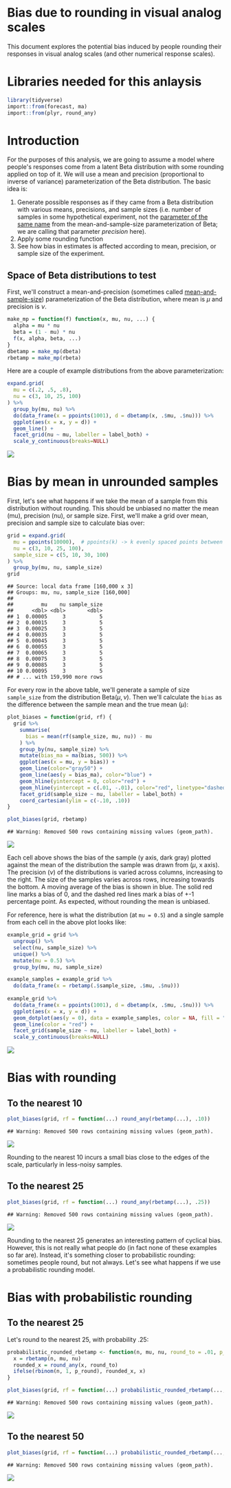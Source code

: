 Bias due to rounding in visual analog scales
================

This document explores the potential bias induced by people rounding their responses in visual analog scales (and other numerical response scales).

Libraries needed for this anlaysis
==================================

``` r
library(tidyverse)
import::from(forecast, ma)
import::from(plyr, round_any)
```

Introduction
============

For the purposes of this analysis, we are going to assume a model where people's responses come from a latent Beta distribution with some rounding applied on top of it. We will use a mean and precision (proportional to inverse of variance) parameterization of the Beta distribution. The basic idea is:

1.  Generate possible responses as if they came from a Beta distribution with various means, precisions, and sample sizes (i.e. number of samples in some hypothetical experiment, not the [parameter of the same name](https://en.wikipedia.org/wiki/Beta_distribution#Mean_and_sample_size) from the mean-and-sample-size parameterization of Beta; we are calling that parameter *precision* here).
2.  Apply some rounding function
3.  See how bias in estimates is affected according to mean, precision, or sample size of the experiment.

Space of Beta distributions to test
-----------------------------------

First, we'll construct a mean-and-precision (sometimes called [mean-and-sample-size](https://en.wikipedia.org/wiki/Beta_distribution#Mean_and_sample_size)) parameterization of the Beta distribution, where mean is *μ* and precision is *ν*.

``` r
make_mp = function(f) function(x, mu, nu, ...) {
  alpha = mu * nu
  beta = (1 - mu) * nu
  f(x, alpha, beta, ...)
}
dbetamp = make_mp(dbeta)
rbetamp = make_mp(rbeta)
```

Here are a couple of example distributions from the above parameterization:

``` r
expand.grid(
  mu = c(.2, .5, .8),
  nu = c(3, 10, 25, 100)
) %>%
  group_by(mu, nu) %>%
  do(data_frame(x = ppoints(1001), d = dbetamp(x, .$mu, .$nu))) %>%
  ggplot(aes(x = x, y = d)) +
  geom_line() + 
  facet_grid(nu ~ mu, labeller = label_both) +
  scale_y_continuous(breaks=NULL)
```

![](README_files/figure-markdown_github/unnamed-chunk-2-1.png)

Bias by mean in unrounded samples
=================================

First, let's see what happens if we take the mean of a sample from this distribution without rounding. This should be unbiased no matter the mean (mu), precision (nu), or sample size. First, we'll make a grid over mean, precision and sample size to calculate bias over:

``` r
grid = expand.grid(
  mu = ppoints(10000),  # ppoints(k) -> k evenly spaced points between 0 and 1, excluding 0 and 1
  nu = c(3, 10, 25, 100),
  sample_size = c(5, 10, 30, 100)
) %>%
  group_by(mu, nu, sample_size)
grid
```

    ## Source: local data frame [160,000 x 3]
    ## Groups: mu, nu, sample_size [160,000]
    ## 
    ##         mu    nu sample_size
    ##      <dbl> <dbl>       <dbl>
    ## 1  0.00005     3           5
    ## 2  0.00015     3           5
    ## 3  0.00025     3           5
    ## 4  0.00035     3           5
    ## 5  0.00045     3           5
    ## 6  0.00055     3           5
    ## 7  0.00065     3           5
    ## 8  0.00075     3           5
    ## 9  0.00085     3           5
    ## 10 0.00095     3           5
    ## # ... with 159,990 more rows

For every row in the above table, we'll generate a sample of size `sample_size` from the distribution Beta(*μ*, *ν*). Then we'll calculate the `bias` as the difference between the sample mean and the true mean (*μ*):

``` r
plot_biases = function(grid, rf) {
  grid %>%
    summarise(
      bias = mean(rf(sample_size, mu, nu)) - mu
    ) %>%
    group_by(nu, sample_size) %>%
    mutate(bias_ma = ma(bias, 500)) %>%
    ggplot(aes(x = mu, y = bias)) +
    geom_line(color="gray50") +
    geom_line(aes(y = bias_ma), color="blue") +
    geom_hline(yintercept = 0, color="red") +
    geom_hline(yintercept = c(.01, -.01), color="red", linetype="dashed") +
    facet_grid(sample_size ~ nu, labeller = label_both) +
    coord_cartesian(ylim = c(-.10, .10))
}

plot_biases(grid, rbetamp)
```

    ## Warning: Removed 500 rows containing missing values (geom_path).

![](README_files/figure-markdown_github/unnamed-chunk-4-1.png)

Each cell above shows the bias of the sample (y axis, dark gray) plotted against the mean of the distribution the sample was drawn from (*μ*, x axis). The precision (*ν*) of the distributions is varied across columns, increasing to the right. The size of the samples varies across rows, increasing towards the bottom. A moving average of the bias is shown in blue. The solid red line marks a bias of 0, and the dashed red lines mark a bias of +-1 percentage point. As expected, without rounding the mean is unbiased.

For reference, here is what the distribution (at `mu = 0.5`) and a single sample from each cell in the above plot looks like:

``` r
example_grid = grid %>%
  ungroup() %>%
  select(nu, sample_size) %>%
  unique() %>%
  mutate(mu = 0.5) %>%
  group_by(mu, nu, sample_size)

example_samples = example_grid %>%
  do(data_frame(x = rbetamp(.$sample_size, .$mu, .$nu)))
  
example_grid %>%
  do(data_frame(x = ppoints(1001), d = dbetamp(x, .$mu, .$nu))) %>%
  ggplot(aes(x = x, y = d)) +
  geom_dotplot(aes(y = 0), data = example_samples, color = NA, fill = "gray50", binwidth=.025) +
  geom_line(color = "red") + 
  facet_grid(sample_size ~ nu, labeller = label_both) +
  scale_y_continuous(breaks=NULL)
```

![](README_files/figure-markdown_github/unnamed-chunk-5-1.png)

Bias with rounding
==================

To the nearest 10
-----------------

``` r
plot_biases(grid, rf = function(...) round_any(rbetamp(...), .10))
```

    ## Warning: Removed 500 rows containing missing values (geom_path).

![](README_files/figure-markdown_github/unnamed-chunk-6-1.png)

Rounding to the nearest 10 incurs a small bias close to the edges of the scale, particularly in less-noisy samples.

To the nearest 25
-----------------

``` r
plot_biases(grid, rf = function(...) round_any(rbetamp(...), .25))
```

    ## Warning: Removed 500 rows containing missing values (geom_path).

![](README_files/figure-markdown_github/unnamed-chunk-7-1.png)

Rounding to the nearest 25 generates an interesting pattern of cyclical bias. However, this is not really what people do (in fact none of these examples so far are). Instead, it's something closer to probabilistic rounding: sometimes people round, but not always. Let's see what happens if we use a probabilistic rounding model.

Bias with probabilistic rounding
================================

To the nearest 25
-----------------

Let's round to the nearest 25, with probability .25:

``` r
probabilistic_rounded_rbetamp <- function(n, mu, nu, round_to = .01, p_round = 0.5) {
  x = rbetamp(n, mu, nu)
  rounded_x = round_any(x, round_to)
  ifelse(rbinom(n, 1, p_round), rounded_x, x)
}

plot_biases(grid, rf = function(...) probabilistic_rounded_rbetamp(..., round_to = .25, p_round = .25))
```

    ## Warning: Removed 500 rows containing missing values (geom_path).

![](README_files/figure-markdown_github/unnamed-chunk-8-1.png)

To the nearest 50
-----------------

``` r
plot_biases(grid, rf = function(...) probabilistic_rounded_rbetamp(..., round_to = .5, p_round = .25))
```

    ## Warning: Removed 500 rows containing missing values (geom_path).

![](README_files/figure-markdown_github/unnamed-chunk-9-1.png)
